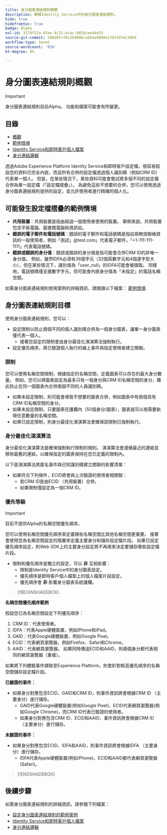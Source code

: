 ```yaml
---
title: 身分圖表連結規則概觀
description: 瞭解Identity Service中的身分圖表連結規則。
hide: true
hidefromtoc: true
badge: Alpha
exl-id: 317df52a-d3ae-4c21-bcac-802dceed4e53
source-git-commit: 308d07cf0c3b4096ca934a9008a13bf425dc30b6
workflow-type: tm+mt
source-wordcount: '916'
ht-degree: 0%

---
```


# 身分圖表連結規則概觀

>[!IMPORTANT]
>
>身分圖表連結規則目前Alpha。 功能和檔案可能會有所變更。

## 目錄

* [概觀](./overview.md)
* [範例情境](./example-scenarios.md)
* [Identity Service和即時客戶個人檔案](identity-and-profile.md)
* [身分連結邏輯](./identity-linking-logic.md)

透過Adobe Experience Platform Identity Service和即時客戶設定檔，很容易假設您的資料已完全內嵌，而且所有合併的設定檔透過個人識別碼（例如CRM ID）代表單一個人。 但是，在某些情況下，某些資料可能會嘗試將多個不同的設定檔合併為單一設定檔（「設定檔摺疊」）。 為避免這些不想要的合併，您可以使用透過身分圖表連結規則提供的設定，並允許使用者進行精確的個人化。

## 可能發生設定檔摺疊的範例情境

* **共用裝置**：共用裝置是指由超過一個使用者使用的裝置。 舉例來說，共用裝置包含平板電腦、圖書館電腦和資訊站。
* **錯誤的電子郵件和電話號碼**：錯誤的電子郵件和電話號碼是指註冊無效聯絡資訊的一般使用者，例如「測試」<span>@test.com」代表電子郵件，「+1-111-111-1111」代表電話號碼。
* **錯誤或錯誤的身分值**：錯誤或錯誤的身分值是指可能會合併CRM ID的非唯一身分值。 例如，雖然IDFA必須有36個字元（32個英數字元和4個連字型大小），但在某些情況下，識別值為「user_null」的IDFA可能會被擷取。 同樣地，電話號碼僅支援數字字元，但可能會內嵌身分值為「未指定」的電話名稱空間。

如需身分圖表連結規則使用案例的詳細資訊，請閱讀以下檔案： [範例情境](./example-scenarios.md).

## 身分圖表連結規則目標

使用身分圖表連結規則，您可以：

* 設定限制以防止兩個不同的個人識別碼合併為一個身分圖表，讓單一身分圖表僅代表一個人。
   * 接著您設定的限制會由身分最佳化演演算法強制執行。
* 設定優先順序，將已驗證個人執行的線上事件與指定使用者建立關聯。

### 限制

您可以使用名稱空間限制，根據指定的名稱空間，定義圖表可以存在的最大身分數量。 例如，您可以將圖表設定為最多只有一個身分與CRM ID名稱空間的身分，藉此防止在同一個圖表內合併兩個不同的人員識別碼。

* 如果未設定限制，則可能會導致不想要的圖表合併，例如圖表中有兩個具有CRM ID名稱空間的身分。
* 如果未設定限制，只要圖表在護欄內（50個身分/圖表），圖表就可以視需要新增任意數量的名稱空間。
* 如果已設定限制，則身分最佳化演演算法會確保該限制已強制執行。

### 身分最佳化演演算法

身分最佳化演演算法是確保強制執行限制的規則。 演演算法會遵循最近的連結並移除最舊的連結，以確保指定的圖表保持在您已定義的限制內。

以下是演演算法將匿名事件與已知識別碼建立關聯的影響清單：

* 如果符合下列條件，ECID將會與上次驗證的使用者相關聯：
   * 若CRM ID是由ECID （共用裝置）合併。
   * 如果限制僅設定為一個CRM ID。

### 優先等級

>[!IMPORTANT]
>
>目前不提供Alpha的名稱空間優先順序。

您可以使用名稱空間優先順序來定義哪些名稱空間比其他名稱空間更重要。 接著會使用您為名稱空間設定的階層來定義主要身分和儲存設定檔片段。 如果已設定優先順序設定，則Web SDK上的主要身分設定將不再用來決定要儲存哪些設定檔片段。

* 限制和優先順序是獨立的設定，可以 **非** 互相影響：
   * 限制是Identity Service中的身分圖表設定。
   * 優先順序是即時客戶個人檔案上的個人檔案片段設定。
   * 優先順序會 **非** 影響身分圖表系統護欄。

>[!BEGINSHADEBOX]

**名稱空間優先順序範例**

假設您已為名稱空間設定下列優先順序：

1. CRM ID：代表使用者。
2. IDFA：代表Apple硬體裝置，例如iPhone和iPad。
3. GAID：代表Google硬體裝置，例如Google Pixel。
4. ECID：代表網頁瀏覽器，例如Firefox、Safari和Chrome。
5. AAID：代表網頁瀏覽器。
如果同時傳送ECID和AAID，則兩個身分都代表相同的網頁瀏覽器（重複）。

如果將下列體驗事件擷取至Experience Platform，則會針對較高優先順序的名稱空間儲存設定檔片段。

**已驗證的事件：**

* 如果身分對應包含ECID、GAID和CRM ID，則事件資訊將會根據CRM ID （主要身分）進行儲存。
   * GAID代表Google硬體裝置(例如Google Pixel)、ECID代表網頁瀏覽器(例如Google Chrome)，而CRM ID代表已驗證的使用者。
   * 如果身分對應包含CRM ID、ECID和AAID，事件資訊將會根據CRM ID （主要身分）進行儲存。

**未驗證的事件：**

* 如果身分對應包含ECID、IDFA和AAID，則事件資訊將會根據IDFA （主要身分）進行儲存。
   * IDFA代表Apple硬體裝置(例如iPhone)，ECID和AAID都代表網頁瀏覽器(Safari)。

>[!ENDSHADEBOX]

## 後續步驟

如需身分圖表連結規則的詳細資訊，請參閱下列檔案：

* [設定身分圖表連結規則的範例案例](./example-scenarios.md)
* [Identity Service和即時客戶個人檔案](identity-and-profile.md)
* [身分連結邏輯](./identity-linking-logic.md)
